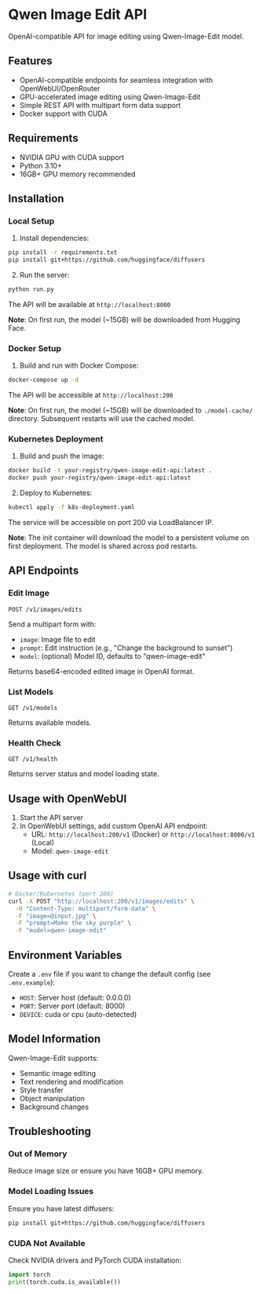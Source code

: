 # Qwen Image Edit API

OpenAI-compatible API for image editing using Qwen-Image-Edit model.

## Features

- OpenAI-compatible endpoints for seamless integration with OpenWebUI/OpenRouter
- GPU-accelerated image editing using Qwen-Image-Edit
- Simple REST API with multipart form data support
- Docker support with CUDA

## Requirements

- NVIDIA GPU with CUDA support
- Python 3.10+
- 16GB+ GPU memory recommended

## Installation

### Local Setup

1. Install dependencies:

```bash
pip install -r requirements.txt
pip install git+https://github.com/huggingface/diffusers
```

2. Run the server:

```bash
python run.py
```

The API will be available at `http://localhost:8000`

**Note**: On first run, the model (~15GB) will be downloaded from Hugging Face.

### Docker Setup

1. Build and run with Docker Compose:

```bash
docker-compose up -d
```

The API will be accessible at `http://localhost:200`

**Note**: On first run, the model (~15GB) will be downloaded to `./model-cache/` directory. Subsequent restarts will use the cached model.

### Kubernetes Deployment

1. Build and push the image:

```bash
docker build -t your-registry/qwen-image-edit-api:latest .
docker push your-registry/qwen-image-edit-api:latest
```

2. Deploy to Kubernetes:

```bash
kubectl apply -f k8s-deployment.yaml
```

The service will be accessible on port 200 via LoadBalancer IP.

**Note**: The init container will download the model to a persistent volume on first deployment. The model is shared across pod restarts.

## API Endpoints

### Edit Image

`POST /v1/images/edits`

Send a multipart form with:

- `image`: Image file to edit
- `prompt`: Edit instruction (e.g., "Change the background to sunset")
- `model`: (optional) Model ID, defaults to "qwen-image-edit"

Returns base64-encoded edited image in OpenAI format.

### List Models

`GET /v1/models`

Returns available models.

### Health Check

`GET /v1/health`

Returns server status and model loading state.

## Usage with OpenWebUI

1. Start the API server
2. In OpenWebUI settings, add custom OpenAI API endpoint:
   - URL: `http://localhost:200/v1` (Docker) or `http://localhost:8000/v1` (Local)
   - Model: `qwen-image-edit`

## Usage with curl

```bash
# Docker/Kubernetes (port 200)
curl -X POST "http://localhost:200/v1/images/edits" \
  -H "Content-Type: multipart/form-data" \
  -F "image=@input.jpg" \
  -F "prompt=Make the sky purple" \
  -F "model=qwen-image-edit"
```

## Environment Variables

Create a `.env` file if you want to change the default config (see `.env.example`):

- `HOST`: Server host (default: 0.0.0.0)
- `PORT`: Server port (default: 8000)
- `DEVICE`: cuda or cpu (auto-detected)

## Model Information

Qwen-Image-Edit supports:

- Semantic image editing
- Text rendering and modification
- Style transfer
- Object manipulation
- Background changes

## Troubleshooting

### Out of Memory

Reduce image size or ensure you have 16GB+ GPU memory.

### Model Loading Issues

Ensure you have latest diffusers:

```bash
pip install git+https://github.com/huggingface/diffusers
```

### CUDA Not Available

Check NVIDIA drivers and PyTorch CUDA installation:

```python
import torch
print(torch.cuda.is_available())
```
